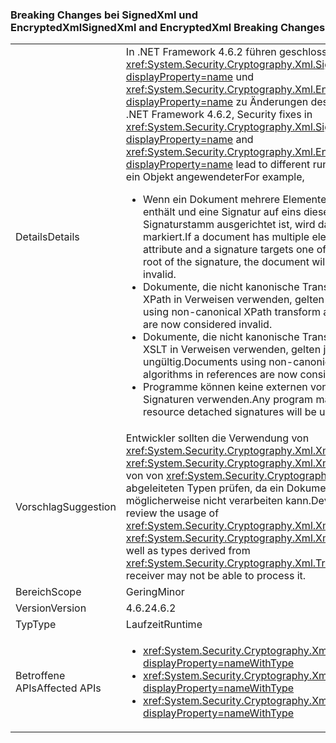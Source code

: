 ### <a name="signedxml-and-encryptedxml-breaking-changes"></a><span data-ttu-id="7c386-101">Breaking Changes bei SignedXml und EncryptedXml</span><span class="sxs-lookup"><span data-stu-id="7c386-101">SignedXml and EncryptedXml Breaking Changes</span></span>

|   |   |
|---|---|
|<span data-ttu-id="7c386-102">Details</span><span class="sxs-lookup"><span data-stu-id="7c386-102">Details</span></span>|<span data-ttu-id="7c386-103">In .NET Framework 4.6.2 führen geschlossene Sicherheitslücken in <xref:System.Security.Cryptography.Xml.SignedXml?displayProperty=name> und <xref:System.Security.Cryptography.Xml.EncryptedXml?displayProperty=name> zu Änderungen des Laufzeitverhaltens.</span><span class="sxs-lookup"><span data-stu-id="7c386-103">In .NET Framework 4.6.2, Security fixes in <xref:System.Security.Cryptography.Xml.SignedXml?displayProperty=name> and <xref:System.Security.Cryptography.Xml.EncryptedXml?displayProperty=name> lead to different run-time behaviors.</span></span> <span data-ttu-id="7c386-104">Ein auf ein Objekt angewendeter</span><span class="sxs-lookup"><span data-stu-id="7c386-104">For example,</span></span><ul><li><span data-ttu-id="7c386-105">Wenn ein Dokument mehrere Elemente mit demselben <code>id</code>-Attribut enthält und eine Signatur auf eins dieser Elemente als Signaturstamm ausgerichtet ist, wird das Dokument als gültig markiert.</span><span class="sxs-lookup"><span data-stu-id="7c386-105">If a document has multiple elements with the same <code>id</code> attribute and a signature targets one of those elements as the root of the signature, the document will now be considered invalid.</span></span></li><li><span data-ttu-id="7c386-106">Dokumente, die nicht kanonische Transformationsalgorithmen für XPath in Verweisen verwenden, gelten jetzt als gültig.</span><span class="sxs-lookup"><span data-stu-id="7c386-106">Documents using non-canonical XPath transform algorithms in references are now considered invalid.</span></span></li><li><span data-ttu-id="7c386-107">Dokumente, die nicht kanonische Transformationsalgorithmen für XSLT in Verweisen verwenden, gelten jetzt als ungültig.</span><span class="sxs-lookup"><span data-stu-id="7c386-107">Documents using non-canonical XSLT transform algorithms in references are now consider invalid.</span></span></li><li><span data-ttu-id="7c386-108">Programme können keine externen von Ressourcen getrennte Signaturen verwenden.</span><span class="sxs-lookup"><span data-stu-id="7c386-108">Any program making use of external resource detached signatures will be unable to do so.</span></span></li></ul>|
|<span data-ttu-id="7c386-109">Vorschlag</span><span class="sxs-lookup"><span data-stu-id="7c386-109">Suggestion</span></span>|<span data-ttu-id="7c386-110">Entwickler sollten die Verwendung von <xref:System.Security.Cryptography.Xml.XmlDsigXsltTransform> und <xref:System.Security.Cryptography.Xml.XmlDsigXsltTransform> sowie von von <xref:System.Security.Cryptography.Xml.Transform> abgeleiteten Typen prüfen, da ein Dokumentempfänger sie möglicherweise nicht verarbeiten kann.</span><span class="sxs-lookup"><span data-stu-id="7c386-110">Developers might want to review the usage of <xref:System.Security.Cryptography.Xml.XmlDsigXsltTransform> and <xref:System.Security.Cryptography.Xml.XmlDsigXsltTransform>, as well as types derived from <xref:System.Security.Cryptography.Xml.Transform> since a document receiver may not be able to process it.</span></span>|
|<span data-ttu-id="7c386-111">Bereich</span><span class="sxs-lookup"><span data-stu-id="7c386-111">Scope</span></span>|<span data-ttu-id="7c386-112">Gering</span><span class="sxs-lookup"><span data-stu-id="7c386-112">Minor</span></span>|
|<span data-ttu-id="7c386-113">Version</span><span class="sxs-lookup"><span data-stu-id="7c386-113">Version</span></span>|<span data-ttu-id="7c386-114">4.6.2</span><span class="sxs-lookup"><span data-stu-id="7c386-114">4.6.2</span></span>|
|<span data-ttu-id="7c386-115">Typ</span><span class="sxs-lookup"><span data-stu-id="7c386-115">Type</span></span>|<span data-ttu-id="7c386-116">Laufzeit</span><span class="sxs-lookup"><span data-stu-id="7c386-116">Runtime</span></span>|
|<span data-ttu-id="7c386-117">Betroffene APIs</span><span class="sxs-lookup"><span data-stu-id="7c386-117">Affected APIs</span></span>|<ul><li><xref:System.Security.Cryptography.Xml.Transform?displayProperty=nameWithType></li><li><xref:System.Security.Cryptography.Xml.XmlDsigXPathTransform?displayProperty=nameWithType></li><li><xref:System.Security.Cryptography.Xml.XmlDsigXsltTransform?displayProperty=nameWithType></li></ul>|

